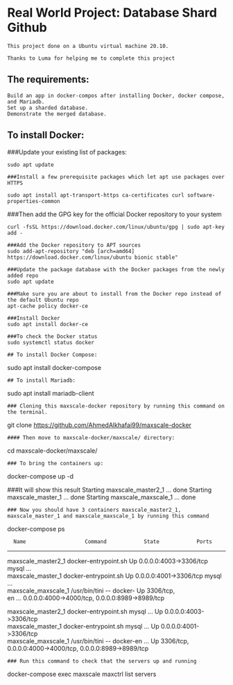 # Real World Project: Database Shard Github
```
This project done on a Ubuntu virtual machine 20.10.

Thanks to Luma for helping me to complete this project
```

## The requirements:
```
Build an app in docker-compos after installing Docker, docker compose, and Mariadb.
Set up a sharded database.
Demonstrate the merged database.
```
 
## To install Docker:


###Update your existing list of packages:
```
sudo apt update   

###Install a few prerequisite packages which let apt use packages over HTTPS

sudo apt install apt-transport-https ca-certificates curl software-properties-common 
```
###Then add the GPG key for the official Docker repository to your system
```
curl -fsSL https://download.docker.com/linux/ubuntu/gpg | sudo apt-key add -

###Add the Docker repository to APT sources
sudo add-apt-repository "deb [arch=amd64] https://download.docker.com/linux/ubuntu bionic stable"    

###Update the package database with the Docker packages from the newly added repo
sudo apt update    

###Make sure you are about to install from the Docker repo instead of the default Ubuntu repo
apt-cache policy docker-ce

###Install Docker
sudo apt install docker-ce   

###To check the Docker status
sudo systemctl status docker 

## To install Docker Compose:
```
sudo apt install docker-compose
```
## To install Mariadb:
```
sudo apt install mariadb-client
```
### Cloning this maxscale-docker repository by running this command on the terminal.
```
git clone https://github.com/AhmedAlkhafai99/maxscale-docker
```
#### Then move to maxscale-docker/maxscale/ directory:
```
cd maxscale-docker/maxscale/
```
### To bring the containers up:
```
docker-compose up -d

###It will show this result
Starting maxscale_master2_1 ... done
Starting maxscale_master_1  ... done
Starting maxscale_maxscale_1 ... done

```
### Now you should have 3 containers maxscale_master2_1, maxscale_master_1 and maxscale_maxscale_1 by running this command 
```
docker-compose ps

      Name                   Command            State            Ports         
--------------------------------------------------------------------------------
maxscale_master2_1    docker-entrypoint.sh       Up      0.0.0.0:4003->3306/tcp 
                      mysql ...                                                 
maxscale_master_1     docker-entrypoint.sh       Up      0.0.0.0:4001->3306/tcp 
                      mysql ...                                                 
maxscale_maxscale_1   /usr/bin/tini -- docker-   Up      3306/tcp,              
                      en ...                             0.0.0.0:4000->4000/tcp,
                                                         0.0.0.0:8989->8989/tcp 





maxscale_master2_1    docker-entrypoint.sh mysql ...   Up      0.0.0.0:4003->3306/tcp                                  
maxscale_master_1     docker-entrypoint.sh mysql ...   Up      0.0.0.0:4001->3306/tcp                                  
maxscale_maxscale_1   /usr/bin/tini -- docker-en ...   Up      3306/tcp, 0.0.0.0:4000->4000/tcp, 0.0.0.0:8989->8989/tcp

```
### Run this command to check that the servers up and running
```
docker-compose exec maxscale maxctrl list servers
